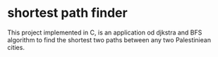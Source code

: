 # shortest path finder
 This project implemented in C, is an application od djkstra and BFS algorithm to find the shortest two paths between any two Palestiniean cities.
